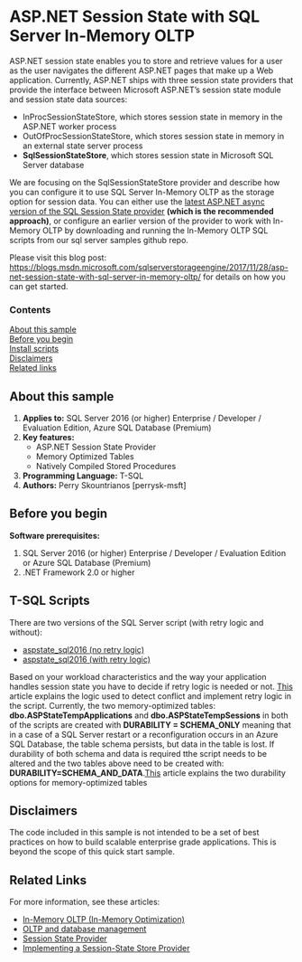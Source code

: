 # ASP.NET Session State with SQL Server In-Memory OLTP
ASP.NET session state enables you to store and retrieve values for a user as the user navigates the different ASP.NET pages that make up a Web application. Currently, ASP.NET ships with three session state providers that provide the interface between Microsoft ASP.NET’s session state module and session state data sources:
- InProcSessionStateStore, which stores session state in memory in the ASP.NET worker process
- OutOfProcSessionStateStore, which stores session state in memory in an external state server process
- **SqlSessionStateStore**, which stores session state in Microsoft SQL Server database

We are focusing on the SqlSessionStateStore provider and describe how you can configure it to use SQL Server In-Memory OLTP as the storage option for session data. You can either use the [latest ASP.NET async version of the SQL Session State provider](https://www.nuget.org/packages/Microsoft.AspNet.SessionState.SqlSessionStateProviderAsync/) **(which is the recommended approach)**, or configure an earlier version of the provider to work with In-Memory OLTP by downloading and running the In-Memory OLTP SQL scripts from our sql server samples github repo.

Please visit this blog post: https://blogs.msdn.microsoft.com/sqlserverstorageengine/2017/11/28/asp-net-session-state-with-sql-server-in-memory-oltp/ for details on how you can get started.

### Contents

[About this sample](#about-this-sample)<br/>
[Before you begin](#before-you-begin)<br/>
[Install scripts](#install-scripts)<br/>
[Disclaimers](#disclaimers)<br/>
[Related links](#related-links)<br/>

<a name=about-this-sample></a>

## About this sample

1. **Applies to:** SQL Server 2016 (or higher) Enterprise / Developer / Evaluation Edition, Azure SQL Database (Premium)
2. **Key features:**
	- ASP.NET Session State Provider
	- Memory Optimized Tables
	- Natively Compiled Stored Procedures
4. **Programming Language:** T-SQL
5. **Authors:** Perry Skountrianos [perrysk-msft]

<a name=before-you-begin></a>

## Before you begin

**Software prerequisites:**

1. SQL Server 2016 (or higher) Enterprise / Developer / Evaluation Edition or Azure SQL Database (Premium)
2. .NET Framework 2.0 or higher

<a name=install-scripts></a>

## T-SQL Scripts
There are two versions of the SQL Server script (with retry logic and without):

-   [aspstate_sql2016 (no retry logic)](https://github.com/Microsoft/sql-server-samples/blob/master/samples/applications/aspnet-session-state/aspstate_sql2016_no_retry.sql)
-   [aspstate_sql2016 (with retry logic)](https://github.com/Microsoft/sql-server-samples/blob/master/samples/applications/aspnet-session-state/aspstate_sql2016_with_retry.sql)

Based on your workload characteristics and the way your application handles session state you have to decide if retry logic is needed or not. [This](https://msdn.microsoft.com/en-us/library/mt668435.aspx) article explains the logic used to detect conflict and implement retry logic in the script. Currently, the two memory-optimized tables:  **dbo.ASPStateTempApplications** and **dbo.ASPStateTempSessions** in both of the scripts are created with **DURABILITY = SCHEMA_ONLY** meaning that in a case of a SQL Server restart or a reconfiguration occurs in an Azure SQL Database, the table schema persists, but data in the table is lost. If durability of both schema and data is required tthe script needs to be altered and the two tables above need to be created with: **DURABILITY=SCHEMA\_AND\_DATA**.[This](https://msdn.microsoft.com/en-us/library/dn553122.aspx) article explains the two durability options for memory-optimized tables

<a name=sample-details></a>

## Disclaimers
The code included in this sample is not intended to be a set of best practices on how to build scalable enterprise grade applications. This is beyond the scope of this quick start sample.

<a name=related-links></a>

## Related Links
<!-- Links to more articles. Remember to delete "en-us" from the link path. -->

For more information, see these articles:

- [In-Memory OLTP (In-Memory Optimization)](https://msdn.microsoft.com/en-us/library/dn133186.aspx)
- [OLTP and database management](https://www.microsoft.com/en-us/server-cloud/solutions/oltp-database-management.aspx)
- [Session State Provider](https://msdn.microsoft.com/en-us/library/aa478952.aspx)
- [Implementing a Session-State Store Provider](https://msdn.microsoft.com/en-us/library/ms178587.aspx)
